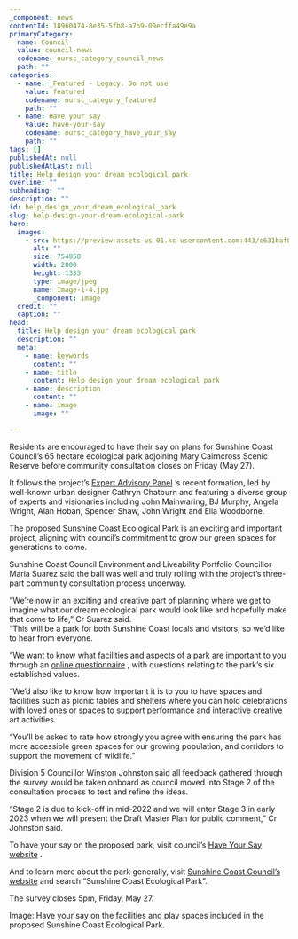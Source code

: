 ```yaml
---
_component: news
contentId: 18960474-8e35-5fb8-a7b9-09ecffa49e9a
primaryCategory:
  name: Council
  value: council-news
  codename: oursc_category_council_news
  path: ""
categories:
  - name: _Featured - Legacy. Do not use
    value: featured
    codename: oursc_category_featured
    path: ""
  - name: Have your say
    value: have-your-say
    codename: oursc_category_have_your_say
    path: ""
tags: []
publishedAt: null
publishedAtLast: null
title: Help design your dream ecological park
overline: ""
subheading: ""
description: ""
id: help_design_your_dream_ecological_park
slug: help-design-your-dream-ecological-park
hero:
  images:
    - src: https://preview-assets-us-01.kc-usercontent.com:443/c631baf8-1b46-001f-580c-d0001b68b4a8/a9a0a883-662b-40f5-948b-cc95fe3ec4c4/Image-1-4.jpg
      alt: ""
      size: 754858
      width: 2000
      height: 1333
      type: image/jpeg
      name: Image-1-4.jpg
      _component: image
  credit: ""
  caption: ""
head:
  title: Help design your dream ecological park
  description: ""
  meta:
    - name: keywords
      content: ""
    - name: title
      content: Help design your dream ecological park
    - name: description
      content: ""
    - name: image
      image: ""

---
```

Residents are encouraged to have their say on plans for Sunshine Coast Council’s 65 hectare ecological park adjoining Mary Cairncross Scenic Reserve before community consultation closes on Friday (May 27).

It follows the project’s [Expert Advisory Panel](https://www.sunshinecoast.qld.gov.au/Council/Planning-and-Projects/Major-Regional-Projects/Sunshine-Coast-Ecological-Park)
’s recent formation, led by well-known urban designer Cathryn Chatburn and featuring a diverse group of experts and visionaries including John Mainwaring, BJ Murphy, Angela Wright, Alan Hoban, Spencer Shaw, John Wright and Ella Woodborne.

The proposed Sunshine Coast Ecological Park is an exciting and important project, aligning with council’s commitment to grow our green spaces for generations to come.

Sunshine Coast Council Environment and Liveability Portfolio Councillor Maria Suarez said the ball was well and truly rolling with the project’s three-part community consultation process underway.

“We’re now in an exciting and creative part of planning where we get to imagine what our dream ecological park would look like and hopefully make that come to life,” Cr Suarez said.\
“This will be a park for both Sunshine Coast locals and visitors, so we’d like to hear from everyone.

“We want to know what facilities and aspects of a park are important to you through an [online questionnaire](https://haveyoursay.sunshinecoast.qld.gov.au/sc-eco-park-master-plan)
, with questions relating to the park’s six established values.

“We’d also like to know how important it is to you to have spaces and facilities such as picnic tables and shelters where you can hold celebrations with loved ones or spaces to support performance and interactive creative art activities.

“You’ll be asked to rate how strongly you agree with ensuring the park has more accessible green spaces for our growing population, and corridors to support the movement of wildlife.”

Division 5 Councillor Winston Johnston said all feedback gathered through the survey would be taken onboard as council moved into Stage 2 of the consultation process to test and refine the ideas.

“Stage 2 is due to kick-off in mid-2022 and we will enter Stage 3 in early 2023 when we will present the Draft Master Plan for public comment,” Cr Johnston said.

To have your say on the proposed park, visit council’s [Have Your Say website](https://haveyoursay.sunshinecoast.qld.gov.au/sc-eco-park-master-plan)
.

And to learn more about the park generally, visit [Sunshine Coast Council’s website](https://www.sunshinecoast.qld.gov.au/Council/Planning-and-Projects/Major-Regional-Projects/Sunshine-Coast-Ecological-Park)
&#x20;and search “Sunshine Coast Ecological Park”.

The survey closes 5pm, Friday, May 27.

Image: Have your say on the facilities and play spaces included in the proposed Sunshine Coast Ecological Park.

